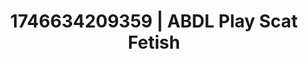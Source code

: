 ---
categories:
- Dirty inner voice
- Alt romance
- AI-generated
- Intimate moaning
- Subtle dominance
- ASMR
- POV erotica
- Cosplay
image: /assets/images/1746634209359.jpg
layout: post
seo:
  description: Featured content with high-quality Scat Fetish, ABDL Play. HD images
    available.
  keywords: Scat Fetish, ABDL Play
  og_image: /assets/images/1746634209359.jpg
  schema_type: VisualArtwork
tags:
- ABDL Play
- '#1746634209359'
- Scat Fetish
title: 1746634209359 | ABDL Play Scat Fetish
---